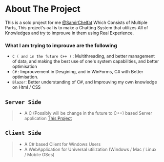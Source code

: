 # About The Project
This is a solo project for me [@SamirChelfat](https://github.com/SamirChelfat) Which Consists of Multiple Parts,
This project's oal is to make a Chatting System that utilizes All of Knowledges and try to improuve in them using Real Experience.

### What I am trying to improuve are the following
 + ``` C ( and in the future C++ ) ``` : Multithreading, and better management of data, and making the best use of one's system capabilities, and better optimisation
 + ``` C# ``` : Improuvement in Desgining, and in WinForms, C# with Better optimisation.
 + ``` Blazor ```: Better understanding of C#, and Improuving my own knowledge on Html / CSS

## ``` Server Side ```

> + A C (Possibly will be change in the future to C++) based Server application [This Project](https://github.com/SamirChelfat/Spectrom_Server) 

## ``` Client Side ```

> +  A C# based Client for Windows Users
> +  A WebApplication for Universal utilization (Windows / Mac / Linux / Mobile OSes)

